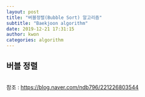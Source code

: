 ```yaml
---
layout: post
title: "버블정렬(Bubble Sort) 알고리즘"
subtitle: "Baekjoon algorithm"
date: 2019-12-21 17:31:15
author: kwon
categories: algorithm
---
```


## 버블 정렬


```c

```


참조 : <https://blog.naver.com/ndb796/221226803544>
